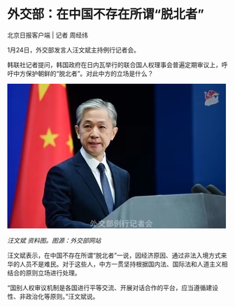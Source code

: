 # 外交部：在中国不存在所谓“脱北者”

北京日报客户端 | 记者 周经纬

1月24日，外交部发言人汪文斌主持例行记者会。

韩联社记者提问，韩国政府在日内瓦举行的联合国人权理事会普遍定期审议上，呼吁中方保护朝鲜的“脱北者”。对此中方的立场是什么？

![d79515960c07332e96c6246a638f1c97.jpg](https://raw.githubusercontent.com/qqhsx/qqnews_image/main/2024/01/24/外交部：在中国不存在所谓“脱北者”/d79515960c07332e96c6246a638f1c97.jpg)

 _汪文斌 资料图。图源：外交部网站_

汪文斌表示，在中国不存在所谓“脱北者”一说，因经济原因、通过非法入境方式来华的人员不是难民。对于这些人，中方一贯坚持根据国内法、国际法和人道主义相结合的原则立场进行处理。

“国别人权审议机制是各国进行平等交流、开展对话合作的平台，应当遵循建设性、非政治化等原则。”汪文斌说。

